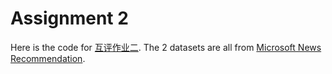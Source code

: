 # Assignment 2
Here is the code for [互评作业二](https://lexue.bit.edu.cn/mod/workshop/view.php?id=445426). The 2 datasets are all from [Microsoft News Recommendation](https://learn.microsoft.com/azure/open-datasets/dataset-microsoft-news?tabs=azureml-opendatasets). 
